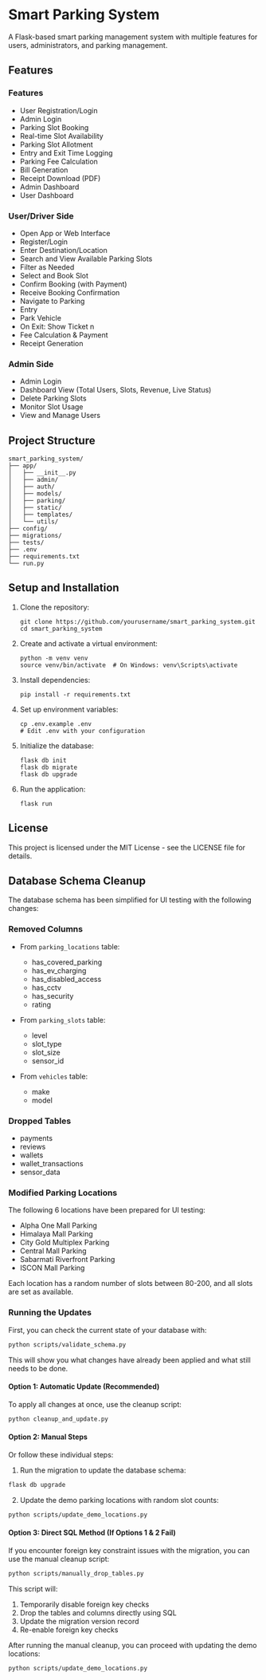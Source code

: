 # Smart Parking System

A Flask-based smart parking management system with multiple features for users, administrators, and parking management.

## Features

### Features
- User Registration/Login
- Admin Login
- Parking Slot Booking
- Real-time Slot Availability
- Parking Slot Allotment
- Entry and Exit Time Logging
- Parking Fee Calculation
- Bill Generation
- Receipt Download (PDF)
- Admin Dashboard
- User Dashboard

### User/Driver Side
- Open App or Web Interface
- Register/Login
- Enter Destination/Location
- Search and View Available Parking Slots
- Filter as Needed
- Select and Book Slot
- Confirm Booking (with Payment)
- Receive Booking Confirmation
- Navigate to Parking
- Entry 
- Park Vehicle
- On Exit: Show Ticket n
- Fee Calculation & Payment
- Receipt Generation

### Admin Side
- Admin Login
- Dashboard View (Total Users, Slots, Revenue, Live Status)
- Delete Parking Slots
- Monitor Slot Usage
- View and Manage Users

## Project Structure
```
smart_parking_system/
├── app/
│   ├── __init__.py
│   ├── admin/
│   ├── auth/
│   ├── models/
│   ├── parking/
│   ├── static/
│   ├── templates/
│   └── utils/
├── config/
├── migrations/
├── tests/
├── .env
├── requirements.txt
└── run.py
```

## Setup and Installation

1. Clone the repository:
   ```
   git clone https://github.com/yourusername/smart_parking_system.git
   cd smart_parking_system
   ```

2. Create and activate a virtual environment:
   ```
   python -m venv venv
   source venv/bin/activate  # On Windows: venv\Scripts\activate
   ```

3. Install dependencies:
   ```
   pip install -r requirements.txt
   ```

4. Set up environment variables:
   ```
   cp .env.example .env
   # Edit .env with your configuration
   ```

5. Initialize the database:
   ```
   flask db init
   flask db migrate
   flask db upgrade
   ```

6. Run the application:
   ```
   flask run
   ```

## License

This project is licensed under the MIT License - see the LICENSE file for details.

## Database Schema Cleanup

The database schema has been simplified for UI testing with the following changes:

### Removed Columns
- From `parking_locations` table:
  - has_covered_parking
  - has_ev_charging
  - has_disabled_access
  - has_cctv
  - has_security
  - rating

- From `parking_slots` table:
  - level
  - slot_type
  - slot_size
  - sensor_id

- From `vehicles` table:
  - make
  - model

### Dropped Tables
- payments
- reviews
- wallets
- wallet_transactions
- sensor_data

### Modified Parking Locations
The following 6 locations have been prepared for UI testing:
- Alpha One Mall Parking
- Himalaya Mall Parking
- City Gold Multiplex Parking
- Central Mall Parking
- Sabarmati Riverfront Parking
- ISCON Mall Parking

Each location has a random number of slots between 80-200, and all slots are set as available.

### Running the Updates

First, you can check the current state of your database with:

```bash
python scripts/validate_schema.py
```

This will show you what changes have already been applied and what still needs to be done.

#### Option 1: Automatic Update (Recommended)

To apply all changes at once, use the cleanup script:

```bash
python cleanup_and_update.py
```

#### Option 2: Manual Steps

Or follow these individual steps:

1. Run the migration to update the database schema:

```bash
flask db upgrade
```

2. Update the demo parking locations with random slot counts:

```bash
python scripts/update_demo_locations.py
```

#### Option 3: Direct SQL Method (If Options 1 & 2 Fail)

If you encounter foreign key constraint issues with the migration, you can use the manual cleanup script:

```bash
python scripts/manually_drop_tables.py
```

This script will:
1. Temporarily disable foreign key checks
2. Drop the tables and columns directly using SQL
3. Update the migration version record
4. Re-enable foreign key checks

After running the manual cleanup, you can proceed with updating the demo locations:

```bash
python scripts/update_demo_locations.py
```
